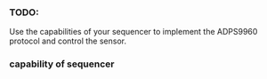### TODO:

Use the capabilities of your sequencer to implement the ADPS9960 protocol and control the sensor.

### capability of sequencer
